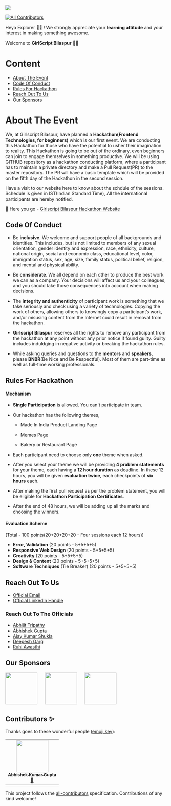 ![](https://github.com/Girlscript-Chapter-Bilaspur/Front-End-Hackathon-Resources/blob/master/Hackathon%20Images/HACKATHON_banner2.png)
<!-- ALL-CONTRIBUTORS-BADGE:START - Do not remove or modify this section -->
[![All Contributors](https://img.shields.io/badge/all_contributors-1-orange.svg?style=flat-square)](#contributors-)
<!-- ALL-CONTRIBUTORS-BADGE:END -->


Heya Explorer 🕵️‍♀️ ! We strongly appreciate your **learning attitude** and your interest in making something awesome. 

Welcome to **GirlScript Bilaspur** 🙏🙏

# Content
* [About The Event](https://github.com/Girlscript-Chapter-Bilaspur/Front-End-Hackathon-Resources#about-the-event)
* [Code Of Conduct](https://github.com/Girlscript-Chapter-Bilaspur/Front-End-Hackathon-Resources#code-of-conduct)
* [Rules For Hackathon](https://github.com/Girlscript-Chapter-Bilaspur/Front-End-Hackathon-Resources#rules-for-hackathon)
* [Reach Out To Us](https://github.com/Girlscript-Chapter-Bilaspur/Front-End-Hackathon-Resources#reach-out-to-us)
* [Our Sponsors](https://github.com/Girlscript-Chapter-Bilaspur/Front-End-Hackathon-Resources#our-sponsors)

# About The Event
We, at Girlscript Bilaspur, have planned a **Hackathon(Frontend Technologies, for beginners)** which is our first event. 
We are conducting this Hackathon for those who have the potential to usher their imagination to reality. 
This Hackathon is going to be out of the ordinary, even beginners can join to engage themselves in something productive. 
We will be using GITHUB repository as a hackathon conducting platform, where a participant has to maintain a private directory and make a 
Pull Request(PR) to the master repository. The PR will have a basic template which will be provided on the fifth day of the Hackathon in the second session.


Have a visit to our website here to know about the schdule of the sessions. Schedule is given in IST(Indian Standard Time), All the international participants are hereby notified.

🔴 Here you go - <a href = "https://girlscript-chapter-bilaspur.github.io/Forntend-Hackathon/">Girlscript Bilaspur Hackathon Website</a>

## Code Of Conduct

* Be **inclusive**. We welcome and support people of all backgrounds and identities. This includes, but is not limited to members of 
any sexual orientation, gender identity and expression, race, ethnicity, culture, national origin, social and economic class, 
educational level, color, immigration status, sex, age, size, family status, political belief, religion, and mental and physical ability.

* Be **considerate**. We all depend on each other to produce the best work we can as a company. 
Your decisions will affect us and your colleagues, and you should take those consequences into account when making decisions.

* The **integrity and authenticity** of participant work is something that we take seriously and check using a variety of technologies.
Copying the work of others, allowing others to knowingly copy a participant’s work, and/or misusing content from the Internet could result in removal from the hackathon. 

* **Girlscript Bilaspur** reserves all the rights to remove any participant from the hackathon at any point without any prior notice if found guilty. Guilty includes induldging in 
negative activity or breaking the hackathon rules.

* While asking queries and questions to the **mentors** and **speakers**, please **BNBR**(Be Nice and Be Respectful). Most of them are part-time as well as full-time working professionals.

## Rules For Hackathon

#### Mechanism

* **Single Participation** is allowed. You can't participate in team.

* Our hackathon has the following themes,

    * Made In India Product Landing Page
    
    * Memes Page
    
    * Bakery or Restaurant Page
    
* Each participant need to choose only **one** theme when asked.
* After you select your theme we will be providing **4 problem statements** for your theme, each having a **12 hour duration** as deadline. In these 12 hours, 
you will be given **evaluation twice**, each checkpoints of **six hours** each.
* After making the first pull request as per the problem statement, you will be eligible for **Hackathon Participation Certificates**.
* After the end of 48 hours, we will be adding up all the marks and choosing the winners.

#### Evaluation Scheme

(Total - 100 points(20+20+20+20 - Four sessions each 12 hours))  

* **Error, Validation** (20 points - 5+5+5+5)
* **Responsive Web Design** (20 points - 5+5+5+5)
* **Creativity** (20 points - 5+5+5+5)
* **Design & Content** (20 points - 5+5+5+5)
* **Software Techniques** (Tie Breaker) (20 points - 5+5+5+5)

## Reach Out To Us

 * <a href="mailto:girlscriptbilaspur@gmail.com">Official Email</a>
 * <a href="https://www.linkedin.com/in/girlscript-bilaspur-5957431ab/">Official LinkedIn Handle</a>
 
### Reach Out To The Officials

* <a href="https://github.com/Abhijit2505">Abhijit Tripathy</a>
* <a href="https://github.com/abhishekapk">Abhishek Gupta</a>
* <a href="https://github.com/Unknownone-af">Ajay Kumar Shukla</a>
* <a href="https://github.com/deepeshgarg09">Deepesh Garg</a>
* <a href="https://github.com/ruhiawasthi">Ruhi Awasthi</a>

## Our Sponsors

<img src="https://github.com/Girlscript-Chapter-Bilaspur/Front-End-Hackathon-Resources/blob/master/Hackathon%20Images/GS%20Cup%20Logo.png" height="100px">&nbsp;&nbsp;&nbsp;&nbsp;&nbsp;&nbsp;<img src="https://github.com/Girlscript-Chapter-Bilaspur/Front-End-Hackathon-Resources/blob/master/Hackathon%20Images/yay%20logo1.png" height="100px">&nbsp;&nbsp;&nbsp;&nbsp;&nbsp;&nbsp;<img src="https://github.com/Girlscript-Chapter-Bilaspur/Front-End-Hackathon-Resources/blob/master/Hackathon%20Images/BILASPUR%20LOGO.png" height="100px">





## Contributors ✨

Thanks goes to these wonderful people ([emoji key](https://allcontributors.org/docs/en/emoji-key)):

<!-- ALL-CONTRIBUTORS-LIST:START - Do not remove or modify this section -->
<!-- prettier-ignore-start -->
<!-- markdownlint-disable -->
<table>
  <tr>
    <td align="center"><a href="https://www.linkedin.com/in/abhishekapk/"><img src="https://avatars0.githubusercontent.com/u/64025312?v=4" width="100px;" alt=""/><br /><sub><b>Abhishek Kumar Gupta</b></sub></a><br /><a href="https://github.com/Girlscript-Chapter-Bilaspur/Front-End-Hackathon-Resources/commits?author=abhishekapk" title="Documentation">📖</a></td>
  </tr>
</table>

<!-- markdownlint-enable -->
<!-- prettier-ignore-end -->
<!-- ALL-CONTRIBUTORS-LIST:END -->

This project follows the [all-contributors](https://github.com/all-contributors/all-contributors) specification. Contributions of any kind welcome!